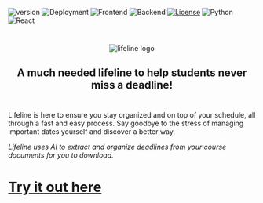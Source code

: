![version](https://img.shields.io/badge/version-1.0.0-red)
![Deployment](https://github.com/techstartucalgary/lifeline/actions/workflows/deploy-frontend.yaml/badge.svg)
![Frontend](https://github.com/techstartucalgary/lifeline/actions/workflows/ci-client.yaml/badge.svg)
![Backend](https://github.com/techstartucalgary/lifeline/actions/workflows/ci-server.yaml/badge.svg)
[![License](https://img.shields.io/badge/license-MIT-brown.svg)](https://opensource.org/licenses/MIT)
![Python](https://img.shields.io/badge/python-v3.6+-blue.svg)
![React](https://img.shields.io/badge/react-v18.2-blue.svg)

<div align="center" style="margin: 2.5rem 0rem;">
  <picture>
    <source media="(prefers-color-scheme: dark)" srcset="https://user-images.githubusercontent.com/70448914/202774114-d8db6cf5-6e94-467b-a0a3-833bfec376be.png">
    <img alt="lifeline logo" src="https://user-images.githubusercontent.com/70448914/202774123-f98c4b27-3452-483c-9750-50766867dcfa.png">
  </picture>

  <h2 align="center">
    A much needed lifeline to help students never miss a deadline!
  </h2>
</div>

<p>Lifeline is here to ensure you stay organized and on top of your schedule, all through a fast and easy process. Say goodbye to the stress of managing important dates yourself and discover a better way.</p>

_Lifeline uses AI to extract and organize deadlines from your course documents for you to download._

# **[Try it out here](https://lifeline.techstartucalgary.com)**
